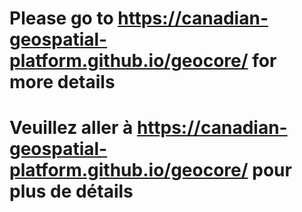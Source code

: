 # Please go to https://canadian-geospatial-platform.github.io/geocore/ for more details
# Veuillez aller à https://canadian-geospatial-platform.github.io/geocore/ pour plus de détails
